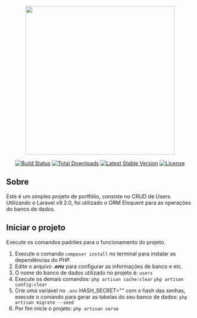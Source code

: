 <p align="center"><a href="https://laravel.com" target="_blank"><img src="https://raw.githubusercontent.com/laravel/art/master/logo-lockup/5%20SVG/2%20CMYK/1%20Full%20Color/laravel-logolockup-cmyk-red.svg" width="400"></a></p>

<p align="center">
<a href="https://travis-ci.org/laravel/framework"><img src="https://travis-ci.org/laravel/framework.svg" alt="Build Status"></a>
<a href="https://packagist.org/packages/laravel/framework"><img src="https://img.shields.io/packagist/dt/laravel/framework" alt="Total Downloads"></a>
<a href="https://packagist.org/packages/laravel/framework"><img src="https://img.shields.io/packagist/v/laravel/framework" alt="Latest Stable Version"></a>
<a href="https://packagist.org/packages/laravel/framework"><img src="https://img.shields.io/packagist/l/laravel/framework" alt="License"></a>
</p>

## Sobre

Este é um simples projeto de portfólio, consiste no CRUD de Users. Utilizando o Laravel v9.2.0, foi utilizado o ORM Eloquent para as operações do banco de dados.

## Iniciar o projeto

Execute os comandos padrões para o funcionamento do projeto.

1. Execute o comando `composer install` no terminal para instalar as dependências do PHP.
2. Edite o arquivo **.env** para configurar as informações de banco e etc.
3. O nome do banco de dados utilizado no projeto é: `users`
4. Execute os demais comandos:
    `php artisan cache:clear`
    `php artisan config:clear`
5. Crie uma variável no `.env` HASH_SECRET="" com o hash das senhas, execute o comando para gerar as tabelas do seu banco de dados:
    `php artisan migrate --seed`
6. Por fim inicie o projeto:
    `php artisan serve`
    

